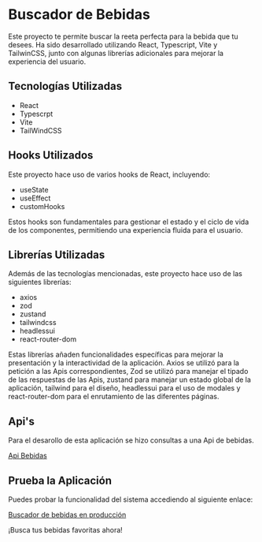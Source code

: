 # Buscador de Bebidas

Este proyecto te permite buscar la reeta perfecta para la bebida que tu desees. Ha sido desarrollado utilizando React, Typescript, Vite y TailwinCSS, junto con algunas librerías adicionales para mejorar la experiencia del usuario. 

## Tecnologías Utilizadas

- React
- Typescrpt
- Vite
- TailWindCSS

## Hooks Utilizados

Este proyecto hace uso de varios hooks de React, incluyendo:

- useState
- useEffect
- customHooks

Estos hooks son fundamentales para gestionar el estado y el ciclo de vida de los componentes, permitiendo una experiencia fluida para el usuario.

## Librerías Utilizadas

Además de las tecnologías mencionadas, este proyecto hace uso de las siguientes librerías:

- axios
- zod
- zustand
- tailwindcss
- headlessui
- react-router-dom

Estas librerías añaden funcionalidades específicas para mejorar la presentación y la interactividad de la aplicación.
Axios se utilizó para la petición a las Apis correspondientes, Zod se utilizó para manejar el tipado de las respuestas de las Apis, zustand para manejar un estado global de la aplicación, tailwind para el diseño, headlessui para el uso de modales y react-router-dom para el enrutamiento de las diferentes páginas.

## Api's

Para el desarollo de esta aplicación se hizo consultas a una Api de bebidas.

[Api Bebidas](https://www.thecocktaildb.com/api.php)

## Prueba la Aplicación

Puedes probar la funcionalidad del sistema accediendo al siguiente enlace:

[Buscador de bebidas en producción](https://bebidas-danielbriseno.netlify.app/)

¡Busca tus bebidas favoritas ahora!
